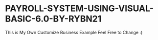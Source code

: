 # PAYROLL-SYSTEM-USING-VISUAL-BASIC-6.0-BY-RYBN21
This is My Own Customize Business Example Feel Free to Change :)
